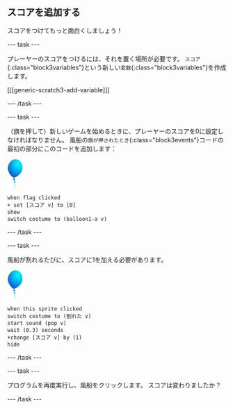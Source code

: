 ## スコアを追加する

スコアをつけてもっと面白くしましょう！

--- task ---

プレーヤーのスコアをつけるには、それを置く場所が必要です。 `スコア`{:class="block3variables"}という新しい`変数`{:class="block3variables"}を作成します。

[[[generic-scratch3-add-variable]]]

--- /task ---

--- task ---

（旗を押して）新しいゲームを始めるときに、プレーヤーのスコアを0に設定しなければなりません。 風船の`旗が押されたとき`{:class="block3events"}コードの最初の部分にこのコードを追加します：

![風船のスプライト](images/balloon-sprite.png)

```blocks3
when flag clicked
+ set [スコア v] to [0]
show
switch costume to (balloon1-a v)
```

--- /task ---

--- task ---

風船が割れるたびに、スコアに1を加える必要があります。

![風船のスプライト](images/balloon-sprite.png)

```blocks3
when this sprite clicked
switch costume to (割れた v)
start sound (pop v)
wait (0.3) seconds
+change [スコア v] by (1)
hide
```

--- /task ---

--- task ---

プログラムを再度実行し、風船をクリックします。 スコアは変わりましたか？

--- /task ---

